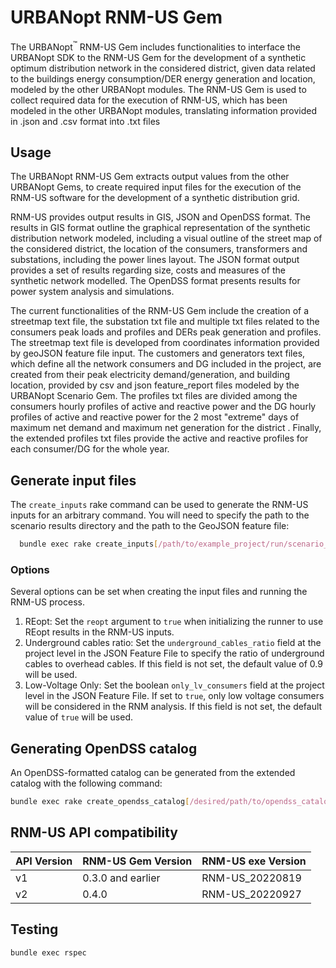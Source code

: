 # URBANopt RNM-US Gem

The URBANopt<sup>&trade;</sup> RNM-US Gem includes functionalities to interface the URBANopt SDK to the RNM-US Gem for the development of a synthetic optimum distribution network in the considered district, given data related to the buildings energy consumption/DER energy generation and location, modeled by the other URBANopt modules. 
The RNM-US Gem is used to collect required data for the execution of RNM-US, which has been modeled in the other URBANopt modules, translating information provided
in .json and .csv format into .txt files

## Usage

The URBANopt RNM-US Gem extracts output values from the other URBANopt Gems, to create required input files for the execution of the RNM-US software for the development of a synthetic distribution grid.

RNM-US provides output results in GIS, JSON and OpenDSS format. The results in GIS format outline the graphical representation of the synthetic distribution network modeled, including a visual outline of the street map of the considered district, the location of the consumers, transformers and substations, including the power lines layout.
The JSON format output provides a set of results regarding size, costs and measures of the synthetic network modelled.
The OpenDSS format presents results for power system analysis and simulations.

The current functionalities of the RNM-US Gem include the creation of a streetmap text file, the substation txt file and multiple txt files related to the consumers peak loads and profiles and DERs peak generation and profiles.
The streetmap text file is developed from coordinates information provided by geoJSON feature file input. The customers and generators text files, which define all the network consumers and DG included in the project, are created from their peak electricity demand/generation, and building location, provided by csv and json feature_report files modeled by the URBANopt Scenario Gem.
The profiles txt files are divided among the consumers hourly profiles of active and reactive power and the DG hourly profiles of active and reactive power for the 2 most "extreme" days of maximum net demand and maximum net generation for the district .
Finally, the extended profiles txt files provide the active and reactive profiles for each consumer/DG for the whole year. 


## Generate input files

The `create_inputs` rake command can be used to generate the RNM-US inputs for an arbitrary command.  You will need to specify the path to the scenario results directory and the path to the GeoJSON feature file:

```bash
  bundle exec rake create_inputs[/path/to/example_project/run/scenario_name,/path/to/feature_file.json]
```

### Options

Several options can be set when creating the input files and running the RNM-US process.

1. REopt: Set the `reopt` argument to `true` when initializing the runner to use REopt results in the RNM-US inputs.
1. Underground cables ratio:  Set the `underground_cables_ratio` field at the project level in the JSON Feature File to specify the ratio of underground cables to overhead cables.  If this field is not set, the default value of 0.9 will be used.
1. Low-Voltage Only: Set the boolean `only_lv_consumers` field at the project level in the JSON Feature File.  If set to `true`, only low voltage consumers will be considered in the RNM analysis. If this field is not set, the default value of `true` will be used.

## Generating OpenDSS catalog

An OpenDSS-formatted catalog can be generated from the extended catalog with the following command:

```bash
bundle exec rake create_opendss_catalog[/desired/path/to/opendss_catalog.json]
```

## RNM-US API compatibility

| API Version | RNM-US Gem Version | RNM-US exe Version |
| ----------- | ----------- | ---------------- |
| v1      | 0.3.0 and earlier | RNM-US_20220819 |
| v2      | 0.4.0 | RNM-US_20220927 |

## Testing

```bash
bundle exec rspec
```